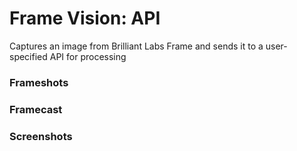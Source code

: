 # Frame Vision: API

Captures an image from Brilliant Labs Frame and sends it to a user-specified API for processing

### Frameshots

### Framecast

### Screenshots

